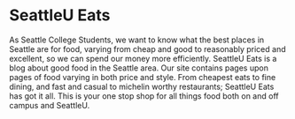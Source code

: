 # SeattleU Eats
As Seattle College Students, we want to know what the best places in Seattle are for food, varying from cheap and good to reasonably priced and excellent, so we can spend our money more efficiently.  SeattleU Eats is a blog about good food in the Seattle area. 
Our site contains pages upon pages of food varying in both price and style. From cheapest eats to fine dining, and fast and casual to michelin worthy restaurants; SeattleU Eats has got it all. This is your one stop shop for all things food both on and off campus and SeattleU.
